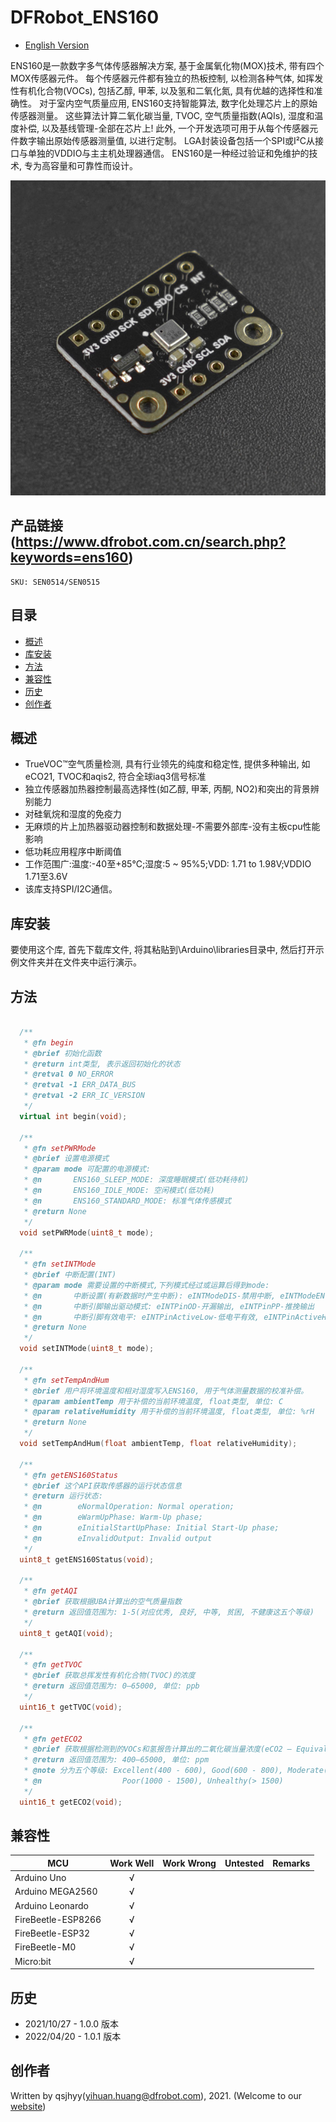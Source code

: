 # DFRobot_ENS160
* [English Version](./README.md)

ENS160是一款数字多气体传感器解决方案, 基于金属氧化物(MOX)技术, 带有四个MOX传感器元件。
每个传感器元件都有独立的热板控制, 以检测各种气体, 如挥发性有机化合物(VOCs), 包括乙醇, 甲苯, 以及氢和二氧化氮, 具有优越的选择性和准确性。
对于室内空气质量应用, ENS160支持智能算法, 数字化处理芯片上的原始传感器测量。
这些算法计算二氧化碳当量, TVOC, 空气质量指数(AQIs), 湿度和温度补偿, 以及基线管理-全部在芯片上!
此外, 一个开发选项可用于从每个传感器元件数字输出原始传感器测量值, 以进行定制。
LGA封装设备包括一个SPI或I²C从接口与单独的VDDIO与主主机处理器通信。
ENS160是一种经过验证和免维护的技术, 专为高容量和可靠性而设计。

![产品实物图](./resources/images/ENS160.png)


## 产品链接 (https://www.dfrobot.com.cn/search.php?keywords=ens160)
    SKU: SEN0514/SEN0515

## 目录

* [概述](#概述)
* [库安装](#库安装)
* [方法](#方法)
* [兼容性](#兼容性)
* [历史](#历史)
* [创作者](#创作者)


## 概述

* TrueVOC™空气质量检测, 具有行业领先的纯度和稳定性, 提供多种输出, 如eCO21, TVOC和aqis2, 符合全球iaq3信号标准
* 独立传感器加热器控制最高选择性(如乙醇, 甲苯, 丙酮, NO2)和突出的背景辨别能力
* 对硅氧烷和湿度的免疫力
* 无麻烦的片上加热器驱动器控制和数据处理-不需要外部库-没有主板cpu性能影响
* 低功耗应用程序中断阈值
* 工作范围广:温度:-40至+85°C;湿度:5 ~ 95%5;VDD: 1.71 to 1.98V;VDDIO 1.71至3.6V
* 该库支持SPI/I2C通信。


## 库安装

要使用这个库, 首先下载库文件, 将其粘贴到\Arduino\libraries目录中, 然后打开示例文件夹并在文件夹中运行演示。


## 方法

```C++

  /**
   * @fn begin
   * @brief 初始化函数
   * @return int类型, 表示返回初始化的状态
   * @retval 0 NO_ERROR
   * @retval -1 ERR_DATA_BUS
   * @retval -2 ERR_IC_VERSION
   */
  virtual int begin(void);

  /**
   * @fn setPWRMode
   * @brief 设置电源模式
   * @param mode 可配置的电源模式:
   * @n       ENS160_SLEEP_MODE: 深度睡眠模式(低功耗待机)
   * @n       ENS160_IDLE_MODE: 空闲模式(低功耗)
   * @n       ENS160_STANDARD_MODE: 标准气体传感模式
   * @return None
   */
  void setPWRMode(uint8_t mode);

  /**
   * @fn setINTMode
   * @brief 中断配置(INT)
   * @param mode 需要设置的中断模式,下列模式经过或运算后得到mode:
   * @n       中断设置(有新数据时产生中断): eINTModeDIS-禁用中断, eINTModeEN-启用中断
   * @n       中断引脚输出驱动模式: eINTPinOD-开漏输出, eINTPinPP-推挽输出
   * @n       中断引脚有效电平: eINTPinActiveLow-低电平有效, eINTPinActiveHigh-高电平有效
   * @return None
   */
  void setINTMode(uint8_t mode);

  /**
   * @fn setTempAndHum
   * @brief 用户将环境温度和相对湿度写入ENS160, 用于气体测量数据的校准补偿。
   * @param ambientTemp 用于补偿的当前环境温度, float类型, 单位: C
   * @param relativeHumidity 用于补偿的当前环境温度, float类型, 单位: %rH
   * @return None
   */
  void setTempAndHum(float ambientTemp, float relativeHumidity);

  /**
   * @fn getENS160Status
   * @brief 这个API获取传感器的运行状态信息
   * @return 运行状态:
   * @n        eNormalOperation: Normal operation; 
   * @n        eWarmUpPhase: Warm-Up phase; 
   * @n        eInitialStartUpPhase: Initial Start-Up phase; 
   * @n        eInvalidOutput: Invalid output
   */
  uint8_t getENS160Status(void);

  /**
   * @fn getAQI
   * @brief 获取根据UBA计算出的空气质量指数
   * @return 返回值范围为: 1-5(对应优秀, 良好, 中等, 贫困, 不健康这五个等级)
   */
  uint8_t getAQI(void);

  /**
   * @fn getTVOC
   * @brief 获取总挥发性有机化合物(TVOC)的浓度
   * @return 返回值范围为: 0–65000, 单位: ppb
   */
  uint16_t getTVOC(void);

  /**
   * @fn getECO2
   * @brief 获取根据检测到的VOCs和氢报告计算出的二氧化碳当量浓度(eCO2 – Equivalent CO2)
   * @return 返回值范围为: 400–65000, 单位: ppm
   * @note 分为五个等级: Excellent(400 - 600), Good(600 - 800), Moderate(800 - 1000), 
   * @n                  Poor(1000 - 1500), Unhealthy(> 1500)
   */
  uint16_t getECO2(void);

```


## 兼容性

MCU                | Work Well    | Work Wrong   | Untested    | Remarks
------------------ | :----------: | :----------: | :---------: | :----:
Arduino Uno        |      √       |              |             |
Arduino MEGA2560   |      √       |              |             |
Arduino Leonardo   |      √       |              |             |
FireBeetle-ESP8266 |      √       |              |             |
FireBeetle-ESP32   |      √       |              |             |
FireBeetle-M0      |      √       |              |             |
Micro:bit          |      √       |              |             |


## 历史

- 2021/10/27 - 1.0.0 版本
- 2022/04/20 - 1.0.1 版本


## 创作者

Written by qsjhyy(yihuan.huang@dfrobot.com), 2021. (Welcome to our [website](https://www.dfrobot.com/))

